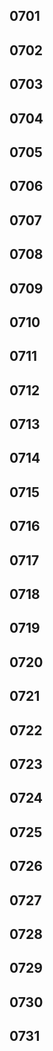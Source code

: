 ## 0701

<!-- - 書籍検索アプリ制作
  - お問い合わせページの実装
    - reCAPTCHA の実装
    - バックエンド側のバリデーションの実装 -->

## 0702

<!-- - 書籍検索アプリ制作
  - お気に入り機能の実装 -->

## 0703

<!-- - 書籍検索アプリ制作
  - お気に入り機能の実装 -->

## 0704

<!-- - Figma でデザインカンプ作成 -->

## 0705

<!-- - デザインの実装 -->

## 0706

<!-- - リブラクリリース -->

## 0707

## 0708

## 0709

## 0710

## 0711

## 0712

## 0713

## 0714

## 0715

## 0716

## 0717

## 0718

## 0719

## 0720

## 0721

## 0722

## 0723

## 0724

## 0725

## 0726

## 0727

## 0728

## 0729

## 0730

## 0731
